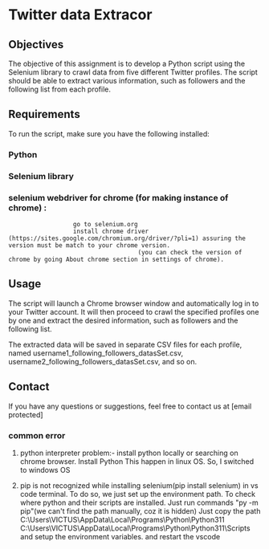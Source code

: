 # Twitter data Extracor

## Objectives

The objective of this assignment is to develop a Python script using the Selenium library to crawl data from five different Twitter profiles. The script should be able to extract various information, such as followers and the following list from each profile.

## Requirements

To run the script, make sure you have the following installed:
### Python
### Selenium library
### selenium webdriver for chrome (for making instance of chrome) : 
					  go to selenium.org
 					  install chrome driver (https://sites.google.com/chromium.org/driver/?pli=1) assuring the version must be match to your chrome version.
										(you can check the version of chrome by going About chrome section in settings of chrome). 
## Usage

The script will launch a Chrome browser window and automatically log in to your Twitter account. It will then proceed to crawl the specified profiles one by one and extract the desired information, such as followers and the following list.

The extracted data will be saved in separate CSV files for each profile, named username1_following_followers_datasSet.csv, username2_following_followers_datasSet.csv, and so on.

## Contact
If you have any questions or suggestions, feel free to contact us at [email protected]



### common error
1. python interpreter problem:- install python locally or searching on chrome browser.
					  Install Python
 					  This happen in linux OS. So, I switched to windows OS

2. pip is not recognized while installing selenium(pip install selenium) in vs code terminal.
					  To do so, we just set up the environment path.
                                To check where python and their scripts are installed. Just run commands "py -m pip"(we can't find the path manually, coz it is hidden)
 					  Just copy the path
							C:\Users\VICTUS\AppData\Local\Programs\Python\Python311
          						C:\Users\VICTUS\AppData\Local\Programs\Python\Python311\Scripts
       				  and setup the environment variables. and restart the vscode 
